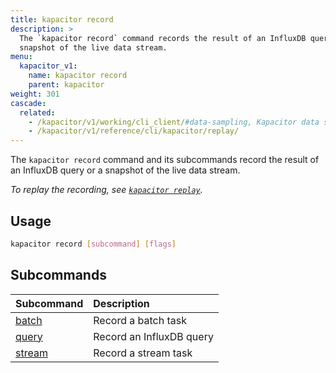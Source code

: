 ```yaml
---
title: kapacitor record
description: >
  The `kapacitor record` command records the result of an InfluxDB query or a
  snapshot of the live data stream.
menu:
  kapacitor_v1:
    name: kapacitor record
    parent: kapacitor
weight: 301
cascade:
  related: 
    - /kapacitor/v1/working/cli_client/#data-sampling, Kapacitor data sampling
    - /kapacitor/v1/reference/cli/kapacitor/replay/
---
```


The `kapacitor record` command and its subcommands record the result of an
InfluxDB query or a snapshot of the live data stream.

_To replay the recording, see [`kapacitor replay`](/kapacitor/v1/reference/cli/kapacitor/replay/)._

## Usage

```sh
kapacitor record [subcommand] [flags]
```

## Subcommands

| Subcommand                                                     | Description              |
| :------------------------------------------------------------- | :----------------------- |
| [batch](/kapacitor/v1/reference/cli/kapacitor/record/batch/)   | Record a batch task      |
| [query](/kapacitor/v1/reference/cli/kapacitor/record/query/)   | Record an InfluxDB query |
| [stream](/kapacitor/v1/reference/cli/kapacitor/record/stream/) | Record a stream task     |

